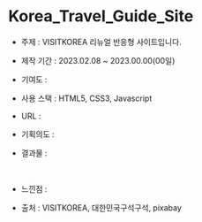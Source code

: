 # Korea_Travel_Guide_Site
* 주제 : VISITKOREA 리뉴얼 반응형 사이트입니다.
* 제작 기간 : 2023.02.08 ~ 2023.00.00(00일)
* 기여도 : 
* 사용 스택 : HTML5, CSS3, Javascript
* URL : 
* 기획의도 : <br>

* 결과물 : <br>
  <!-- <table>
    <tr>
      <th>PC</th>
      <th>Mobile</th>
    </tr>
    <tr>
      <td><img width="500px" src='./result/pc.png' alt='Desktop size web page view'/></td>
      <td><img width="150px" src='./result/mobile.png' alt='mobile size web page view'/></td>
    </tr>
  </table> -->
  <br>
* 느낀점 :
* 출처 : VISITKOREA, 대한민국구석구석, pixabay
